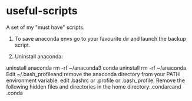 # useful-scripts
A set of my "must have" scripts.

1) To save anaconda envs go to your favourite dir and launch the backup script.

2) Uninstall anaconda:

uninstall anaconda
rm -rf ~/anaconda3
conda uninstall
rm -rf ~/anaconda
Edit ~/.bash_profileand remove the anaconda directory from your PATH environment variable.
edit .bashrc or .profile or .bash_profile. Remove the following hidden files and directories in the home directory:.condarcand .conda


